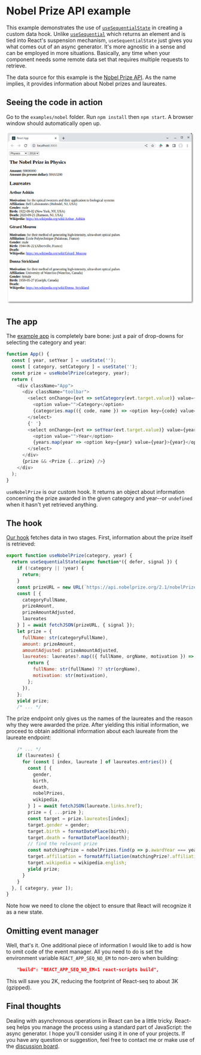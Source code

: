 # Nobel Prize API example

This example demonstrates the use of [`useSequentialState`](../../doc/useSequentialState.md) in creating a custom
data hook. Unlike [`useSequential`](../../doc/useSequential.md) which returns an element and is tied into React's
suspension mechanism, `useSequentialState` just gives you what comes out of an async generator. It's more agnostic
in a sense and can be employed in more situations. Basically, any time when your component needs some remote data
set that requires multiple requests to retrieve.

The data source for this example is the [Nobel Prize API](https://www.nobelprize.org/about/developer-zone-2/). As
the name implies, it provides information about Nobel prizes and laureates.

## Seeing the code in action

Go to the `examples/nobel` folder. Run `npm install` then `npm start`. A browser window should automatically
open up.

![screenshot](./img/screenshot-1.jpg)

## The app

The [example app](./src/App.js) is completely bare bone: just a pair of drop-downs for selecting the category
and year:

```js
function App() {
  const [ year, setYear ] = useState('');
  const [ category, setCategory ] = useState('');
  const prize = useNobelPrize(category, year);
  return (
    <div className="App">
      <div className="toolbar">
        <select onChange={evt => setCategory(evt.target.value)} value={category} required>
          <option value="">Category</option>
          {categories.map(({ code, name }) => <option key={code} value={code}>{name}</option>)}
        </select>
        {' '}
        <select onChange={evt => setYear(evt.target.value)} value={year} required>
          <option value="">Year</option>
          {years.map(year => <option key={year} value={year}>{year}</option>)}
        </select>
      </div>
      {prize && <Prize {...prize} />}
    </div>
  );
}
```

`useNobelPrize` is our custom hook. It returns an object about information concerning the prize awarded
in the given category and year--or `undefined` when it hasn't yet retrieved anything.

## The hook

[Our hook](./src/nobel.js) fetches data in two stages. First, information about the prize itself is retrieved:

```js
export function useNobelPrize(category, year) {
  return useSequentialState(async function*({ defer, signal }) {
    if (!category || !year) {
      return;
    }
    const prizeURL = new URL(`https://api.nobelprize.org/2.1/nobelPrize/${category}/${year}`);
    const [ {
      categoryFullName,
      prizeAmount,
      prizeAmountAdjusted,
      laureates
    } ] = await fetchJSON(prizeURL, { signal });
    let prize = {
      fullName: str(categoryFullName),
      amount: prizeAmount,
      amountAdjusted: prizeAmountAdjusted,
      laureates: laureates?.map(({ fullName, orgName, motivation }) => {
        return {
          fullName: str(fullName) ?? str(orgName),
          motivation: str(motivation),
        };
      }),
    };
    yield prize;
    /* ... */
```

The prize endpoint only gives us the names of the laureates and the reason why they were awarded the prize. After
yielding this initial information, we proceed to obtain additional information about each laureate from the
laureate endpoint:

```js
    /* ... */
    if (laureates) {
      for (const [ index, laureate ] of laureates.entries()) {
        const [ {
          gender,
          birth,
          death,
          nobelPrizes,
          wikipedia,
        } ] = await fetchJSON(laureate.links.href);
        prize = { ...prize };
        const target = prize.laureates[index];
        target.gender = gender;
        target.birth = formatDatePlace(birth);
        target.death = formatDatePlace(death);
        // find the relevant prize
        const matchingPrize = nobelPrizes.find(p => p.awardYear === year);
        target.affiliation = formatAffiliation(matchingPrize?.affiliations?.[0]);
        target.wikipedia = wikipedia.english;
        yield prize;
      }
    }
  }, [ category, year ]);
}
```

Note how we need to clone the object to ensure that React will recognize it as a new state.

## Omitting event manager

Well, that's it. One additional piece of information I would like to add is how to omit code of the event manager.
All you need to do is set the environment variable `REACT_APP_SEQ_NO_EM` to non-zero when building:

```json
    "build": "REACT_APP_SEQ_NO_EM=1 react-scripts build",
```

This will save you 2K, reducing the footprint of React-seq to about 3K (gzipped).

## Final thoughts

Dealing with asynchronous operations in React can be a little tricky. React-seq helps you manage the process using
a standard part of JavaScript: the async generator. I hope you'll consider using it in one of your projects. If
you have any question or suggestion, feel free to contact me or make use of the [discussion
board](https://github.com/chung-leong/react-seq/discussions).
